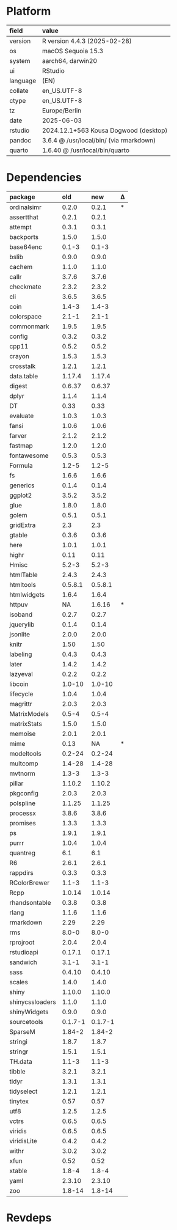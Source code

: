 # Platform

|field    |value                                   |
|:--------|:---------------------------------------|
|version  |R version 4.4.3 (2025-02-28)            |
|os       |macOS Sequoia 15.3                      |
|system   |aarch64, darwin20                       |
|ui       |RStudio                                 |
|language |(EN)                                    |
|collate  |en_US.UTF-8                             |
|ctype    |en_US.UTF-8                             |
|tz       |Europe/Berlin                           |
|date     |2025-06-03                              |
|rstudio  |2024.12.1+563 Kousa Dogwood (desktop)   |
|pandoc   |3.6.4 @ /usr/local/bin/ (via rmarkdown) |
|quarto   |1.6.40 @ /usr/local/bin/quarto          |

# Dependencies

|package         |old     |new     |Δ  |
|:---------------|:-------|:-------|:--|
|ordinalsimr     |0.2.0   |0.2.1   |*  |
|assertthat      |0.2.1   |0.2.1   |   |
|attempt         |0.3.1   |0.3.1   |   |
|backports       |1.5.0   |1.5.0   |   |
|base64enc       |0.1-3   |0.1-3   |   |
|bslib           |0.9.0   |0.9.0   |   |
|cachem          |1.1.0   |1.1.0   |   |
|callr           |3.7.6   |3.7.6   |   |
|checkmate       |2.3.2   |2.3.2   |   |
|cli             |3.6.5   |3.6.5   |   |
|coin            |1.4-3   |1.4-3   |   |
|colorspace      |2.1-1   |2.1-1   |   |
|commonmark      |1.9.5   |1.9.5   |   |
|config          |0.3.2   |0.3.2   |   |
|cpp11           |0.5.2   |0.5.2   |   |
|crayon          |1.5.3   |1.5.3   |   |
|crosstalk       |1.2.1   |1.2.1   |   |
|data.table      |1.17.4  |1.17.4  |   |
|digest          |0.6.37  |0.6.37  |   |
|dplyr           |1.1.4   |1.1.4   |   |
|DT              |0.33    |0.33    |   |
|evaluate        |1.0.3   |1.0.3   |   |
|fansi           |1.0.6   |1.0.6   |   |
|farver          |2.1.2   |2.1.2   |   |
|fastmap         |1.2.0   |1.2.0   |   |
|fontawesome     |0.5.3   |0.5.3   |   |
|Formula         |1.2-5   |1.2-5   |   |
|fs              |1.6.6   |1.6.6   |   |
|generics        |0.1.4   |0.1.4   |   |
|ggplot2         |3.5.2   |3.5.2   |   |
|glue            |1.8.0   |1.8.0   |   |
|golem           |0.5.1   |0.5.1   |   |
|gridExtra       |2.3     |2.3     |   |
|gtable          |0.3.6   |0.3.6   |   |
|here            |1.0.1   |1.0.1   |   |
|highr           |0.11    |0.11    |   |
|Hmisc           |5.2-3   |5.2-3   |   |
|htmlTable       |2.4.3   |2.4.3   |   |
|htmltools       |0.5.8.1 |0.5.8.1 |   |
|htmlwidgets     |1.6.4   |1.6.4   |   |
|httpuv          |NA      |1.6.16  |*  |
|isoband         |0.2.7   |0.2.7   |   |
|jquerylib       |0.1.4   |0.1.4   |   |
|jsonlite        |2.0.0   |2.0.0   |   |
|knitr           |1.50    |1.50    |   |
|labeling        |0.4.3   |0.4.3   |   |
|later           |1.4.2   |1.4.2   |   |
|lazyeval        |0.2.2   |0.2.2   |   |
|libcoin         |1.0-10  |1.0-10  |   |
|lifecycle       |1.0.4   |1.0.4   |   |
|magrittr        |2.0.3   |2.0.3   |   |
|MatrixModels    |0.5-4   |0.5-4   |   |
|matrixStats     |1.5.0   |1.5.0   |   |
|memoise         |2.0.1   |2.0.1   |   |
|mime            |0.13    |NA      |*  |
|modeltools      |0.2-24  |0.2-24  |   |
|multcomp        |1.4-28  |1.4-28  |   |
|mvtnorm         |1.3-3   |1.3-3   |   |
|pillar          |1.10.2  |1.10.2  |   |
|pkgconfig       |2.0.3   |2.0.3   |   |
|polspline       |1.1.25  |1.1.25  |   |
|processx        |3.8.6   |3.8.6   |   |
|promises        |1.3.3   |1.3.3   |   |
|ps              |1.9.1   |1.9.1   |   |
|purrr           |1.0.4   |1.0.4   |   |
|quantreg        |6.1     |6.1     |   |
|R6              |2.6.1   |2.6.1   |   |
|rappdirs        |0.3.3   |0.3.3   |   |
|RColorBrewer    |1.1-3   |1.1-3   |   |
|Rcpp            |1.0.14  |1.0.14  |   |
|rhandsontable   |0.3.8   |0.3.8   |   |
|rlang           |1.1.6   |1.1.6   |   |
|rmarkdown       |2.29    |2.29    |   |
|rms             |8.0-0   |8.0-0   |   |
|rprojroot       |2.0.4   |2.0.4   |   |
|rstudioapi      |0.17.1  |0.17.1  |   |
|sandwich        |3.1-1   |3.1-1   |   |
|sass            |0.4.10  |0.4.10  |   |
|scales          |1.4.0   |1.4.0   |   |
|shiny           |1.10.0  |1.10.0  |   |
|shinycssloaders |1.1.0   |1.1.0   |   |
|shinyWidgets    |0.9.0   |0.9.0   |   |
|sourcetools     |0.1.7-1 |0.1.7-1 |   |
|SparseM         |1.84-2  |1.84-2  |   |
|stringi         |1.8.7   |1.8.7   |   |
|stringr         |1.5.1   |1.5.1   |   |
|TH.data         |1.1-3   |1.1-3   |   |
|tibble          |3.2.1   |3.2.1   |   |
|tidyr           |1.3.1   |1.3.1   |   |
|tidyselect      |1.2.1   |1.2.1   |   |
|tinytex         |0.57    |0.57    |   |
|utf8            |1.2.5   |1.2.5   |   |
|vctrs           |0.6.5   |0.6.5   |   |
|viridis         |0.6.5   |0.6.5   |   |
|viridisLite     |0.4.2   |0.4.2   |   |
|withr           |3.0.2   |3.0.2   |   |
|xfun            |0.52    |0.52    |   |
|xtable          |1.8-4   |1.8-4   |   |
|yaml            |2.3.10  |2.3.10  |   |
|zoo             |1.8-14  |1.8-14  |   |

# Revdeps

